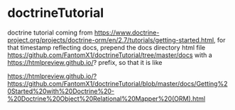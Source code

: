 # doctrineTutorial
doctrine tutorial
coming from https://www.doctrine-project.org/projects/doctrine-orm/en/2.7/tutorials/getting-started.html, for that timestamp reflecting docs, prepend the docs directory html file https://github.com/FantomX1/doctrineTutorial/tree/master/docs with a https://htmlpreview.github.io/? prefix, so that it is like

https://htmlpreview.github.io/?https://github.com/FantomX1/doctrineTutorial/blob/master/docs/Getting%20Started%20with%20Doctrine%20-%20Doctrine%20Object%20Relational%20Mapper%20(ORM).html
